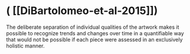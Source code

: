 # ( [[DiBartolomeo-et-al-2015]])


The deliberate separation of individual qualities of the artwork makes it possible to recognize trends and changes over time in a quantifiable way that would not be possible if each piece were assessed in an exclusively holistic manner.



